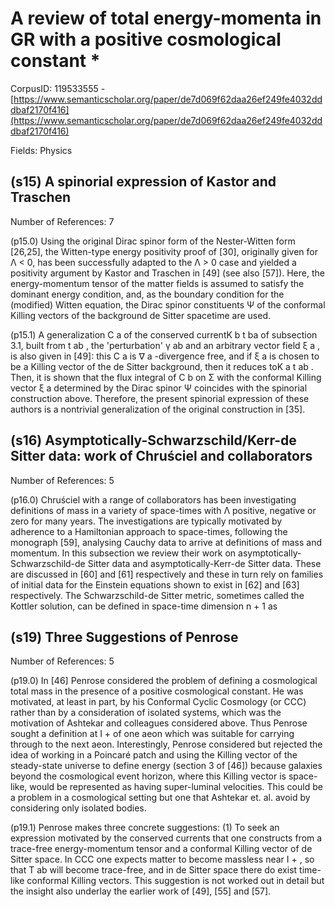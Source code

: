 # A review of total energy-momenta in GR with a positive cosmological constant *

CorpusID: 119533555 - [https://www.semanticscholar.org/paper/de7d069f62daa26ef249fe4032dddbaf2170f416](https://www.semanticscholar.org/paper/de7d069f62daa26ef249fe4032dddbaf2170f416)

Fields: Physics

## (s15) A spinorial expression of Kastor and Traschen
Number of References: 7

(p15.0) Using the original Dirac spinor form of the Nester-Witten form [26,25], the Witten-type energy positivity proof of [30], originally given for Λ < 0, has been successfully adapted to the Λ > 0 case and yielded a positivity argument by Kastor and Traschen in [49] (see also [57]). Here, the energy-momentum tensor of the matter fields is assumed to satisfy the dominant energy condition, and, as the boundary condition for the (modified) Witten equation, the Dirac spinor constituents Ψ of the conformal Killing vectors of the background de Sitter spacetime are used.

(p15.1) A generalization C a of the conserved currentK b t ba of subsection 3.1, built from t ab , the 'perturbation' γ ab and an arbitrary vector field ξ a , is also given in [49]: this C a is ∇ a -divergence free, and if ξ a is chosen to be a Killing vector of the de Sitter background, then it reduces toK a t ab . Then, it is shown that the flux integral of C b on Σ with the conformal Killing vector ξ a determined by the Dirac spinor Ψ coincides with the spinorial construction above. Therefore, the present spinorial expression of these authors is a nontrivial generalization of the original construction in [35].
## (s16) Asymptotically-Schwarzschild/Kerr-de Sitter data: work of Chruściel and collaborators
Number of References: 5

(p16.0) Chruściel with a range of collaborators has been investigating definitions of mass in a variety of space-times with Λ positive, negative or zero for many years. The investigations are typically motivated by adherence to a Hamiltonian approach to space-times, following the monograph [59], analysing Cauchy data to arrive at definitions of mass and momentum. In this subsection we review their work on asymptotically-Schwarzschild-de Sitter data and asymptotically-Kerr-de Sitter data. These are discussed in [60] and [61] respectively and these in turn rely on families of initial data for the Einstein equations shown to exist in [62] and [63] respectively. The Schwarzschild-de Sitter metric, sometimes called the Kottler solution, can be defined in space-time dimension n + 1 as
## (s19) Three Suggestions of Penrose
Number of References: 5

(p19.0) In [46] Penrose considered the problem of defining a cosmological total mass in the presence of a positive cosmological constant. He was motivated, at least in part, by his Conformal Cyclic Cosmology (or CCC) rather than by a consideration of isolated systems, which was the motivation of Ashtekar and colleagues considered above. Thus Penrose sought a definition at I + of one aeon which was suitable for carrying through to the next aeon. Interestingly, Penrose considered but rejected the idea of working in a Poincaré patch and using the Killing vector of the steady-state universe to define energy (section 3 of [46]) because galaxies beyond the cosmological event horizon, where this Killing vector is space-like, would be represented as having super-luminal velocities. This could be a problem in a cosmological setting but one that Ashtekar et. al. avoid by considering only isolated bodies.

(p19.1) Penrose makes three concrete suggestions: (1) To seek an expression motivated by the conserved currents that one constructs from a trace-free energy-momentum tensor and a conformal Killing vector of de Sitter space. In CCC one expects matter to become massless near I + , so that T ab will become trace-free, and in de Sitter space there do exist time-like conformal Killing vectors. This suggestion is not worked out in detail but the insight also underlay the earlier work of [49], [55] and [57].
